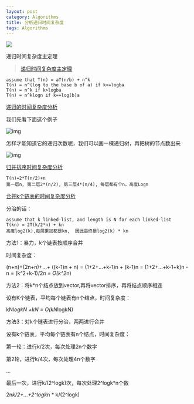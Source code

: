 ```yaml
---
layout: post
category: Algorithms
title: 分析递归时间复杂度
tags: Algorithms
---
```


![](https://cdn.jsdelivr.net/gh/mafulong/mdPic@master/images/bb89af3b2bd1d04b929631f7f6a491d0.png)

递归时间复杂度主定理

> [递归时间复杂度主定理](https://blog.csdn.net/xxxslinyue/article/details/79535370)

```
assume that T(n) = aT(n/b) + n^k
T(n) = n^(log to the base b of a) if k<=logba
T(n) = n^k if k>logba
T(n) = n^klogn if k==log(b)a
```

[递归的时间复杂度分析](https://blog.csdn.net/qq_36582604/article/details/81661236)



我们先看下面这个例子

![img](https://cdn.jsdelivr.net/gh/mafulong/mdPic@master/typora/70-20210113183935323.png)

怎样才能知道它的递归次数呢，我们可以画一棵递归树，再把树的节点数出来

![img](https://cdn.jsdelivr.net/gh/mafulong/mdPic@master/typora/70-20210113183947754.png)



[归并排序时间复杂度分析](https://blog.csdn.net/qq_32534441/article/details/95098059)

```
T(n)=2*T(n/2)+n
第一层n, 第二层2*(n/2), 第三层4*(n/4), 每层都有个n，高度Logn
```

[合并k个链表的时间复杂度分析](https://blog.csdn.net/qq_22080999/article/details/80669993)

分治的话：

```
assume that k linked-list, and length is N for each linked-list
T(kn) = 2T(k/2*n) + kn
高度log2(k),每层累加都是kn,  因此最终是log2(k) * kn
```

方法1：暴力，k个链表按顺序合并

时间复杂度：

(n+n)+(2n+n)+...+ ((k-1)n + n) = (1+2+...+k-1)n + (k-1)n = (1+2+...+k-1+k)n -n = (k^2+k-1)/2*n = O(k^2*n)

方法2：将k*n个结点放到vector,再将vector排序，再将结点顺序相连

设有K个链表，平均每个链表有n个结点，时间复杂度：

kN*logkN +kN = O(kN*logkN)

方法3：对k个链表进行分治，两两进行合并

设有k个链表，平均每个链表有n个结点，时间复杂度：

第一轮：进行k/2次，每次处理2n个数字

第2轮，进行k/4次，每次处理4n个数字

...

最后一次，进行k/(2^logk)次，每次处理2^logk*n个数

2n*k/2+...+2^logk*n * k/(2^logk)